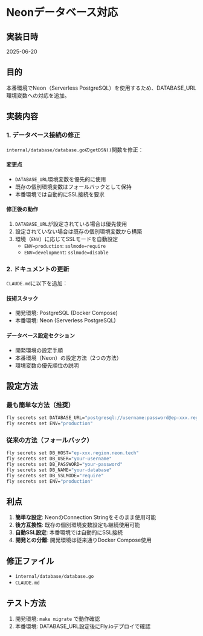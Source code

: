 # Neonデータベース対応

## 実装日時
2025-06-20

## 目的
本番環境でNeon（Serverless PostgreSQL）を使用するため、DATABASE_URL環境変数への対応を追加。

## 実装内容

### 1. データベース接続の修正
`internal/database/database.go`の`getDSN()`関数を修正：

#### 変更点
- `DATABASE_URL`環境変数を優先的に使用
- 既存の個別環境変数はフォールバックとして保持
- 本番環境では自動的にSSL接続を要求

#### 修正後の動作
1. `DATABASE_URL`が設定されている場合は優先使用
2. 設定されていない場合は既存の個別環境変数から構築
3. 環境（`ENV`）に応じてSSLモードを自動設定
   - `ENV=production`: `sslmode=require`
   - `ENV=development`: `sslmode=disable`

### 2. ドキュメントの更新
`CLAUDE.md`に以下を追加：

#### 技術スタック
- 開発環境: PostgreSQL (Docker Compose)
- 本番環境: Neon (Serverless PostgreSQL)

#### データベース設定セクション
- 開発環境の設定手順
- 本番環境（Neon）の設定方法（2つの方法）
- 環境変数の優先順位の説明

## 設定方法

### 最も簡単な方法（推奨）
```bash
fly secrets set DATABASE_URL="postgresql://username:password@ep-xxx.region.neon.tech/database?sslmode=require"
fly secrets set ENV="production"
```

### 従来の方法（フォールバック）
```bash
fly secrets set DB_HOST="ep-xxx.region.neon.tech"
fly secrets set DB_USER="your-username"
fly secrets set DB_PASSWORD="your-password"
fly secrets set DB_NAME="your-database"
fly secrets set DB_SSLMODE="require"
fly secrets set ENV="production"
```

## 利点

1. **簡単な設定**: NeonのConnection Stringをそのまま使用可能
2. **後方互換性**: 既存の個別環境変数設定も継続使用可能
3. **自動SSL設定**: 本番環境では自動的にSSL接続
4. **開発との分離**: 開発環境は従来通りDocker Compose使用

## 修正ファイル
- `internal/database/database.go`
- `CLAUDE.md`

## テスト方法
1. 開発環境: `make migrate` で動作確認
2. 本番環境: DATABASE_URL設定後にFly.ioデプロイで確認